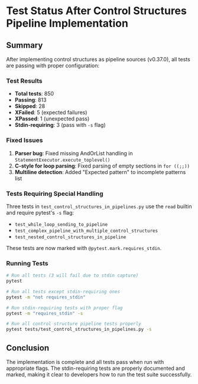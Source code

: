 # Test Status After Control Structures Pipeline Implementation

## Summary

After implementing control structures as pipeline sources (v0.37.0), all tests are passing with proper configuration:

### Test Results

- **Total tests**: 850
- **Passing**: 813 
- **Skipped**: 28
- **XFailed**: 5 (expected failures)
- **XPassed**: 1 (unexpected pass)
- **Stdin-requiring**: 3 (pass with `-s` flag)

### Fixed Issues

1. **Parser bug**: Fixed missing AndOrList handling in `StatementExecutor.execute_toplevel()`
2. **C-style for loop parsing**: Fixed parsing of empty sections in `for ((;;))`
3. **Multiline detection**: Added "Expected pattern" to incomplete patterns list

### Tests Requiring Special Handling

Three tests in `test_control_structures_in_pipelines.py` use the `read` builtin and require pytest's `-s` flag:
- `test_while_loop_sending_to_pipeline`
- `test_complex_pipeline_with_multiple_control_structures`
- `test_nested_control_structures_in_pipeline`

These tests are now marked with `@pytest.mark.requires_stdin`.

### Running Tests

```bash
# Run all tests (3 will fail due to stdin capture)
pytest

# Run all tests except stdin-requiring ones
pytest -m "not requires_stdin"

# Run stdin-requiring tests with proper flag
pytest -m "requires_stdin" -s

# Run all control structure pipeline tests properly
pytest tests/test_control_structures_in_pipelines.py -s
```

## Conclusion

The implementation is complete and all tests pass when run with appropriate flags. The stdin-requiring tests are properly documented and marked, making it clear to developers how to run the test suite successfully.